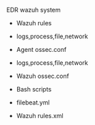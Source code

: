  EDR wazuh system
- Wazuh rules 
- logs,process,file,network

- Agent ossec.conf 
- logs,process,file,network
  
- Wazuh ossec.conf
- Bash scripts
- filebeat.yml
- Wazuh rules.xml
